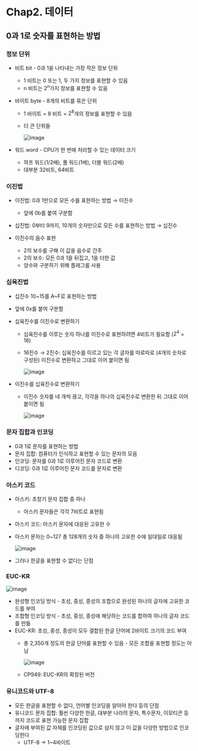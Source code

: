# Chap2. 데이터

## 0과 1로 숫자를 표현하는 방법

### 정보 단위

- 비트 bit - 0과 1을 나타내는 가장 작은 정보 단위
    - 1 비트는 0 또는 1, 두 가지 정보를 표현할 수 있음
    - n 비트는 $2^n$가지 정보를 표현할 수 있음
- 바이트 byte - 8개의 비트를 묶은 단위
    - 1 바이트 = 8 비트 = $2^8$개의 정보를 표현할 수 있음
    - 더 큰 단위들

        ![image](https://github.com/ziuge/TIL/assets/79574342/a6db5213-6e4a-4ca9-af6d-622495111e75)

- 워드 word - CPU가 한 번에 처리할 수 있는 데이터 크기
    - 하프 워드(1/2배), 풀 워드(1배), 더블 워드(2배)
    - 대부분 32비트, 64비트

### 이진법

- 이진법: 0과 1만으로 모든 수를 표현하는 방법 → 이진수
    - 앞에 0b를 붙여 구분함
- 십진법: 0부터 9까지, 10개의 숫자만으로 모든 수를 표현하는 방법 → 십진수

- 이진수의 음수 표현
    - 2의 보수를 구해 이 값을 음수로 간주
    - 2의 보수: 모든 0과 1을 뒤집고, 1을 더한 값
    - 양수와 구분하기 위해 플래그를 사용

### 십육진법

- 십진수 10~15를 A~F로 표현하는 방법
- 앞에 0x를 붙여 구분함

- 십육진수를 이진수로 변환하기
    - 십육진수를 이루는 숫자 하나를 이진수로 표현하려면 4비트가 필요함 ($2^4$ = 16)
    - 16진수 → 2진수: 십육진수를 이르고 있는 각 글자를 따로따로 (4개의 숫자로 구성된) 이진수로 변환하고 그대로 이어 붙이면 됨

        ![image](https://github.com/ziuge/TIL/assets/79574342/e2d4c373-535f-4bf3-b928-55e9d76e74b9)

- 이진수를 십육진수로 변환하기
    - 이진수 숫자를 네 개씩 끊고, 각각을 하나의 십육진수로 변환한 뒤 그대로 이어 붙이면 됨

        ![image](https://github.com/ziuge/TIL/assets/79574342/8e3ed82f-b982-452a-a9f6-10ed2f60d65a)

### 문자 집합과 인코딩

- 0과 1로 문자를 표현하는 방법
- 문자 집합: 컴퓨터가 인식하고 표현할 수 있는 문자의 모음
- 인코딩: 문자를 0과 1로 이루어진 문자 코드로 변환
- 디코딩: 0과 1로 이루어진 문자 코드를 문자로 변환


### 아스키 코드

- 아스키: 초창기 문자 집합 중 하나
    - 아스키 문자들은 각각 7비트로 표현됨
- 아스키 코드: 아스키 문자에 대응된 고유한  수
- 아스키 문자는 0~127 총 128개의 숫자 중 하나의 고유한 수에 일대일로 대응됨

    ![image](https://github.com/ziuge/TIL/assets/79574342/3227ed36-8238-431c-a867-d912dffeaa62)

- 그러나 한글을 표현할 수 없다는 단점

### EUC-KR

![image](https://github.com/ziuge/TIL/assets/79574342/60b9eae6-4f1c-4516-9581-0effe3e1fe85)

- 완성형 인코딩 방식 - 초성, 중성, 종성의 조합으로 완성된 하나의 글자에 고유한 코드를 부여
- 조합형 인코딩 방식 - 초성, 중성, 종성에 해당하는 코드를 합하여 하나의 글자 코드를 만듦
- EUC-KR: 초성, 중성, 종성이 모두 결합된 한글 단어에 2바이트 크기의 코드 부여
    - 총 2,350개 정도의 한글 단어를 표현할 수 있음 - 모든 조합을 표현할 정도는 아님

        ![image](https://github.com/ziuge/TIL/assets/79574342/4b8f9f60-b610-4dbe-8392-a1985675ff54)

    - CP949: EUC-KR의 확장된 버전

### 유니코드와 UTF-8

- 모든 한글을 표현할 수 없다, 언어별 인코딩을 알아야 한다 등의 단점
- 유니코드 문자 집합: 훨씬 다양한 한글, 대부분 나라의 문자, 특수문자, 이모티콘 등까지 코드로 표현 가능한 문자 집합
- 글자에 부여된 값 자체를 인코딩된 값으로 삼지 않고 이 값을 다양한 방법으로 인코딩한다
    - UTF-8 → 1~4바이트
